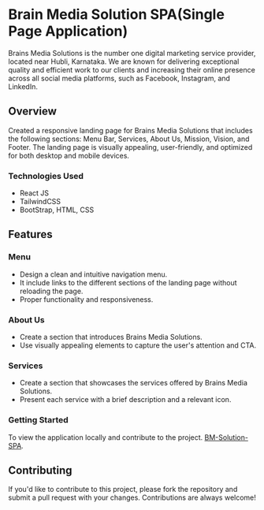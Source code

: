 # Brain Media Solution SPA(Single Page Application)

Brains Media Solutions is the number one digital marketing service provider, located near Hubli, Karnataka. We are known for delivering exceptional quality and efficient work to our clients and increasing their online presence across all social media platforms, such as Facebook, Instagram, and LinkedIn.

## Overview

Created a responsive landing page for Brains Media Solutions that includes the following 
sections: Menu Bar, Services, About Us, Mission, Vision, and Footer. The landing page is 
visually appealing, user-friendly, and optimized for both desktop and mobile devices. 


### Technologies Used

- React JS
- TailwindCSS
- BootStrap, HTML, CSS


## Features

### Menu
- Design a clean and intuitive navigation menu.
- It include links to the different sections of the landing page without reloading the page.
- Proper functionality and responsiveness.  

### About Us 
- Create a section that introduces Brains Media Solutions. 
- Use visually appealing elements to capture the user's attention and CTA. 

### Services
 
- Create a section that showcases the services offered by Brains Media Solutions. 
- Present each service with a brief description and a relevant icon. 


### Getting Started

To view the application locally and contribute to the project. [BM-Solution-SPA](https://xyzlink).

## Contributing

If you'd like to contribute to this project, please fork the repository and submit a pull request with your changes. Contributions are always welcome!

